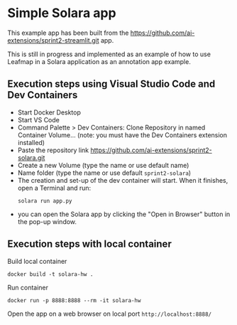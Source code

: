 # Simple Solara app

This example app has been built from the https://github.com/ai-extensions/sprint2-streamlit.git app.

This is still in progress and implemented as an example of how to use Leafmap in a Solara application
as an annotation app example.

## Execution steps using Visual Studio Code and Dev Containers

* Start Docker Desktop
* Start VS Code 
* Command Palette > Dev Containers: Clone Repository in named Container Volume... (note: you must have the Dev Containers extension installed)
* Paste the repository link https://github.com/ai-extensions/sprint2-solara.git
* Create a new Volume (type the name or use default name)
* Name folder (type the name or use default `sprint2-solara`)
* The creation and set-up of the dev container will start. When it finishes, open a Terminal and run:
    ```
    solara run app.py
    ```
* you can open the Solara app by clicking the "Open in Browser" button in the pop-up window.

## Execution steps with local container

Build local container
```
docker build -t solara-hw .
```

Run container
```
docker run -p 8888:8888 --rm -it solara-hw 
``` 

Open the app on a web browser on local port `http://localhost:8888/`